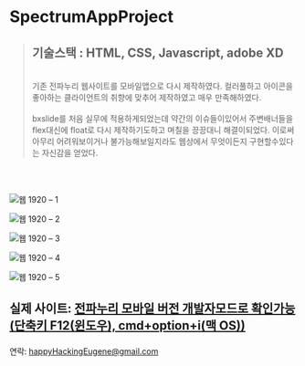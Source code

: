 # SpectrumAppProject
>
> <h2>기술스택 : HTML, CSS, Javascript, adobe XD</h2><br>
> 기존 전파누리 웹사이트를 모바일앱으로 다시 제작하였다. 컬러풀하고 아이콘을 좋아하는 클라이언트의 취향에 맞추어 제작하였고 매우 만족해하였다.<br><br>
> bxslide를 처음 실무에 적용하게되었는데 약간의 이슈들이있어서 주변배너들을 flex대신에 float로 다시 제작하기도하고 며칠을 끙끙대니 해결이되었다. 이로써 아무리 어려워보이거나 불가능해보일지라도 웹상에서 무엇이든지 구현할수있다는 자신감을 얻었다.
<br>
<br>

![웹 1920 – 1](https://user-images.githubusercontent.com/59987309/95176720-3a84d600-07f8-11eb-8538-3eb69dcc1a96.png)
<br>

![웹 1920 – 2](https://user-images.githubusercontent.com/59987309/95176736-3e185d00-07f8-11eb-89a7-8cbbc8864fb6.png)

![웹 1920 – 3](https://user-images.githubusercontent.com/59987309/95176744-41134d80-07f8-11eb-897e-f92322cff834.png)

![웹 1920 – 4](https://user-images.githubusercontent.com/59987309/95176739-3f498a00-07f8-11eb-81d7-0756cbcb618e.png)

![웹 1920 – 5](https://user-images.githubusercontent.com/59987309/95176731-3ce73000-07f8-11eb-93a1-412e239a63d3.png)

실제 사이트: <a href="https://spectrummap.kr/mobile/m_index.do?submain=&from=">전파누리 모바일 버전 개발자모드로 확인가능(단축키 F12(윈도우), cmd+option+i(맥 OS))</a></p>
--
연락: <a href="mailto:happyHackingEugene@gmail@gmail.com">happyHackingEugene@gmail.com</a></p>
